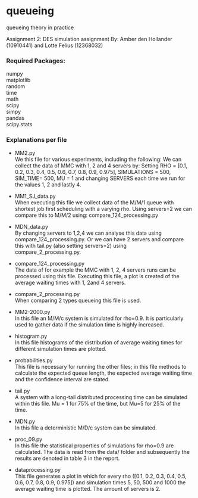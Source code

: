 # queueing
queueing theory in practice


Assignment 2:  DES simulation assignment
By: Amber den Hollander (10910441) and Lotte Felius (12368032)

### Required Packages:
numpy<br>
matplotlib<br>
random<br>
time<br>
math<br>
scipy<br>
simpy<br>
pandas<br>
scipy.stats<br>


### Explanations per file

- MM2.py<br>
We this file for various experiments, including the following:
We can collect the data of MMC with 1, 2 and 4 servers by:
Setting RHO = [0.1, 0.2, 0.3, 0.4, 0.5, 0.6, 0.7, 0.8, 0.9, 0.975], SIMULATIONS = 500, SIM_TIME= 500, MU = 1 and changing SERVERS each time we run for the values 1, 2 and lastly 4.<br>


- MM1_SJ_data.py<br> 
When executing this file we collect data of the M/M/1 queue with shortest job first scheduling with a varying rho. Using servers=2 we can compare this to M/M/2 using:  compare_124_processing.py 

- MDN_data.py<br> 
By changing servers to 1,2,4 we can analyse this data using compare_124_processing.py. Or we can have 2 servers and compare this with tail.py (also setting servers=2) using compare_2_processing.py.

- compare_124_processing.py<br>
The data of for example the MMC with 1, 2, 4 servers runs can be processed using this file. Executing this file, a plot is created of the average waiting times with 1, 2and 4 servers. 

- compare_2_processing.py<br> 
When comparing 2 types queueing this file is used. 

- MM2-2000.py<br> 
In this file an M/M/c system is simulated for rho=0.9. It is particularly used to gather data if the simulation time is highly increased.

- histogram.py<br> 
In this file histograms of the distribution of average waiting times for different simulation times are plotted.

- probabilities.py<br> 
This file is necessary for running the other files; in this file methods to calculate the expected queue length, the expected average waiting time and the confidence interval are stated.

- tail.py<br> 
A system with a long-tail distributed processing time can be simulated within this file. Mu = 1 for 75% of the time, but Mu=5 for 25% of the time.

- MDN.py<br> 
In this file a deterministic M/D/c system can be simulated.

- proc_09.py<br> 
In this file the statistical properties of simulations for rho=0.9 are calculated. The data is read from the data/ folder and subsequently the results are denoted in table 3 in the report.

- dataprocessing.py<br> 
This file generates a plot in which for every rho ([0.1, 0.2, 0.3, 0.4, 0.5, 0.6, 0.7, 0.8, 0.9, 0.975]) and simulation times 5, 50, 500 and 1000 the average waiting time is plotted. The amount of servers is 2.

